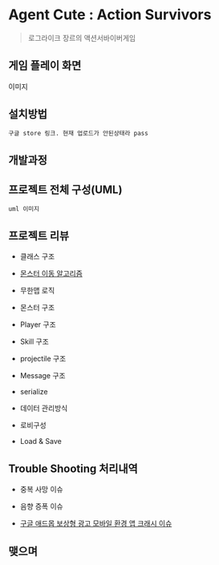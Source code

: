 # Agent Cute : Action Survivors
> 로그라이크 장르의 액션서바이버게임

## 게임 플레이 화면

이미지

## 설치방법

```sh
구글 store 링크. 현재 업로드가 안된상태라 pass
```

## 개발과정

## 프로젝트 전체 구성(UML)
```sh
uml 이미지
```
## 프로젝트 리뷰

* 클래스 구조

* [몬스터 이동 알고리즘](./Docs/move/Move.md)

* 무한맵 로직

* 몬스터 구조

* Player 구조

* Skill 구조

* projectile 구조

* Message 구조

* serialize

* 데이터 관리방식

* 로비구성

* Load & Save

## Trouble Shooting 처리내역

* 중복 사망 이슈

* 음향 증폭 이슈

* [구글 애드몹 보상형 광고 모바일 환경 앱 크래시 이슈](./Docs/addmob/addmob.md)
## 맺으며
